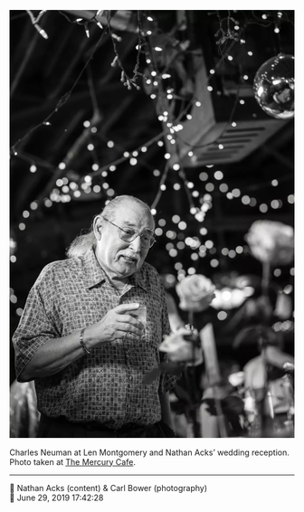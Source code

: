![Charles Neuman at Len Montgomery and Nathan Acks’ wedding reception](assets/3b5a067054e27ff6523cbf3dc1951b09.webp)

Charles Neuman at Len Montgomery and Nathan Acks’ wedding reception. Photo taken at [The Mercury Cafe](http://mercurycafe.com/).

- - - -

<span aria-hidden="true">👥</span> Nathan Acks (content) & Carl Bower (photography)  
<span aria-hidden="true">📅</span> June 29, 2019 17:42:28
